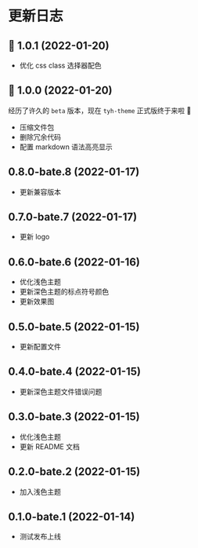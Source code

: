 # 更新日志

## :tada: 1.0.1 (2022-01-20)

- 优化 css class 选择器配色

## :tada: 1.0.0 (2022-01-20)

经历了许久的 `beta` 版本，现在 `tyh-theme` 正式版终于来啦 :tada:

- 压缩文件包
- 删除冗余代码
- 配置 markdown 语法高亮显示

## 0.8.0-bate.8 (2022-01-17)

- 更新兼容版本

## 0.7.0-bate.7 (2022-01-17)

- 更新 logo

## 0.6.0-bate.6 (2022-01-16)

- 优化浅色主题
- 更新深色主题的标点符号颜色
- 更新效果图

## 0.5.0-bate.5 (2022-01-15)

- 更新配置文件

## 0.4.0-bate.4 (2022-01-15)

- 更新深色主题文件错误问题

## 0.3.0-bate.3 (2022-01-15)

- 优化浅色主题
- 更新 README 文档

## 0.2.0-bate.2 (2022-01-15)

- 加入浅色主题

## 0.1.0-bate.1 (2022-01-14)

- 测试发布上线
